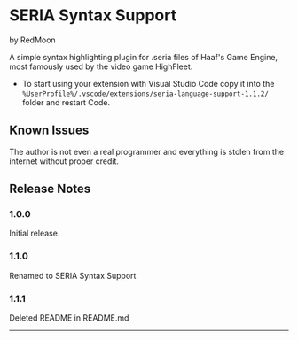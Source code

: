 # SERIA Syntax Support

by RedMoon

A simple syntax highlighting plugin for .seria files of Haaf's Game Engine, most famously used by the video game HighFleet.

* To start using your extension with Visual Studio Code copy it into the `%UserProfile%/.vscode/extensions/seria-language-support-1.1.2/` folder and restart Code.

## Known Issues

The author is not even a real programmer and everything is stolen from the internet without proper credit.

## Release Notes

### 1.0.0

Initial release.

### 1.1.0

Renamed to SERIA Syntax Support

### 1.1.1

Deleted README in README.md

---
